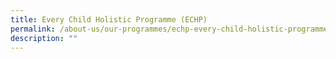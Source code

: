 ```yaml
---
title: Every Child Holistic Programme (ECHP)
permalink: /about-us/our-programmes/echp-every-child-holistic-programme/
description: ""
---
```

